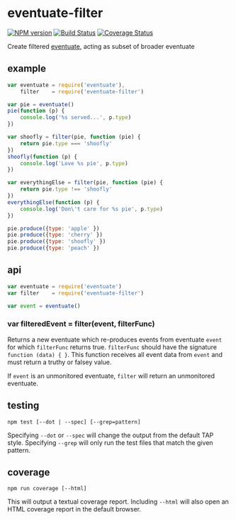 # eventuate-filter

[![NPM version](https://badge.fury.io/js/eventuate-filter.png)](http://badge.fury.io/js/eventuate-filter)
[![Build Status](https://travis-ci.org/jasonpincin/eventuate-filter.svg?branch=master)](https://travis-ci.org/jasonpincin/eventuate-filter)
[![Coverage Status](https://coveralls.io/repos/jasonpincin/eventuate-filter/badge.png?branch=master)](https://coveralls.io/r/jasonpincin/eventuate-filter?branch=master)

Create filtered [eventuate](https://github.com/jasonpincin/eventuate), acting as subset of broader eventuate

## example

```javascript
var eventuate = require('eventuate'),
    filter    = require('eventuate-filter')

var pie = eventuate()
pie(function (p) {
    console.log('%s served...', p.type)
})

var shoofly = filter(pie, function (pie) {
    return pie.type === 'shoofly'
})
shoofly(function (p) {
    console.log('Love %s pie', p.type)
})

var everythingElse = filter(pie, function (pie) {
    return pie.type !== 'shoofly'
})
everythingElse(function (p) {
    console.log('Don\'t care for %s pie', p.type)
})

pie.produce({type: 'apple' })
pie.produce({type: 'cherry' })
pie.produce({type: 'shoofly' })
pie.produce({type: 'peach' })
```

## api

```javascript
var eventuate = require('eventuate')
var filter    = require('eventuate-filter')

var event = eventuate()
```

### var filteredEvent = filter(event, filterFunc)

Returns a new eventuate which re-produces events from eventuate `event` for which `filterFunc` returns true. 
`filterFunc` should have the signature `function (data) { }`. This function receives all event data from `event` 
and must return a truthy or falsey value.

If `event` is an unmonitored eventuate, `filter` will return an unmonitored eventuate.

## testing

`npm test [--dot | --spec] [--grep=pattern]`

Specifying `--dot` or `--spec` will change the output from the default TAP style. 
Specifying `--grep` will only run the test files that match the given pattern.

## coverage

`npm run coverage [--html]`

This will output a textual coverage report. Including `--html` will also open 
an HTML coverage report in the default browser.
